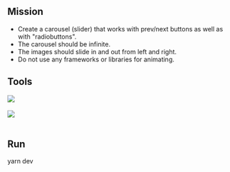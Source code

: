 ## Mission

- Create a carousel (slider) that works with prev/next buttons as well as with "radiobuttons".
- The carousel should be infinite.
- The images should slide in and out from left and right.
- Do not use any frameworks or libraries for animating.

## Tools

<img align="left" src="https://img.shields.io/badge/-React-white?style=for-the-badge&logo=React&logoColor=#61DAFB"/>
</br>
</br>
<img align="left" src="https://img.shields.io/badge/-Sass-white?style=for-the-badge&logo=Sass&logoColor=#CC6699"/>
</br>
</br>

## Run

yarn dev
